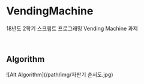 # VendingMachine
18년도 2학기 스크립트 프로그래밍 Vending Machine 과제




<br>

## Algorithm

![Alt Algorithm](/path/img/자판기 순서도.jpg)

